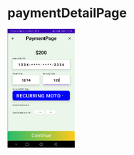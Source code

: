 # paymentDetailPage
<img src="https://github.com/wuhao028/paymentDetailPage/blob/master/Screen%20Shot%202021-10-09%20at%2011.39.37.png" width="30%" height="30%" /> 

